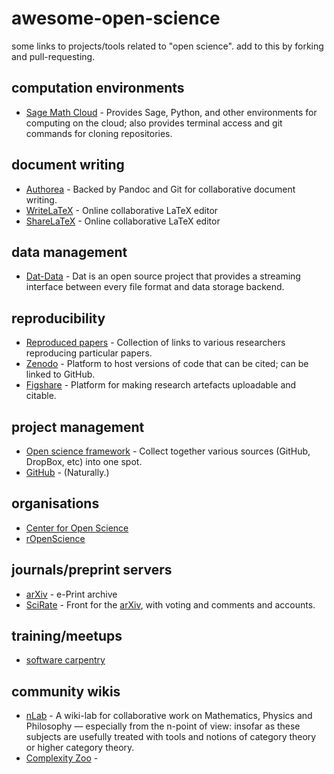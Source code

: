 awesome-open-science
====================

some links to projects/tools related to "open science". add to this by forking and pull-requesting.


computation environments
--

  - [Sage Math Cloud](http://cloud.sagemath.com/) - Provides Sage, Python, and other environments for computing on the cloud; also provides terminal access and git commands for cloning repositories.
  

document writing
--

  - [Authorea](http://authorea.com/) - Backed by Pandoc and Git for collaborative document writing.
  - [WriteLaTeX](https://www.writelatex.com/) - Online collaborative LaTeX editor
  - [ShareLaTeX](https://www.sharelatex.com/) - Online collaborative LaTeX editor


data management
--

  - [Dat-Data](http://dat-data.com/) - Dat is an open source project that provides a streaming interface between every file format and data storage backend.
  

reproducibility
--

  - [Reproduced papers](http://reproduced-papers.github.io/) - Collection of links to various researchers reproducing particular papers.
  - [Zenodo](https://zenodo.org/) - Platform to host versions of code that can be cited; can be linked to GitHub.
  - [Figshare](http://figshare.com/) - Platform for making research artefacts uploadable and citable.


project management
--

  - [Open science framework](http://osf.io/) - Collect together various sources (GitHub, DropBox, etc) into one spot.
  - [GitHub](https://github.com) - (Naturally.)


organisations
--

  - [Center for Open Science](http://cos.io/)
  - [rOpenScience](http://ropensci.org/)


journals/preprint servers
--

  - [arXiv](http://arxiv.org) - e-Print archive
  - [SciRate](https://scirate.com/) - Front for the [arXiv](http://arxiv.org/), with voting and comments and accounts.


training/meetups
--

  - [software carpentry](http://software-carpentry.org/)


community wikis
--

  - [nLab](http://ncatlab.org/nlab/) - A wiki-lab for collaborative work on Mathematics, Physics and Philosophy — especially from the n-point of view: insofar as these subjects are usefully treated with tools and notions of category theory or higher category theory.
  - [Complexity Zoo](https://complexityzoo.uwaterloo.ca/Complexity_Zoo) - 
